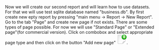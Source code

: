 Now we will create our second report and will learn how to use datasets. For that we will use test sqlite database named "business.db".
By first create new epty report by pressing "main menu -> Report -> New Report". Go to the tab "Page" and create new page if not exists. There are some types of page possible. For now we will use "Standard Page" or "Extended page"(for commercial version). Click on combobox and select appropriate page type and then click on the button "Add new page" ![AddNewPageButton].





[AddNewPageButton]:../images/add_new_page_button.png


